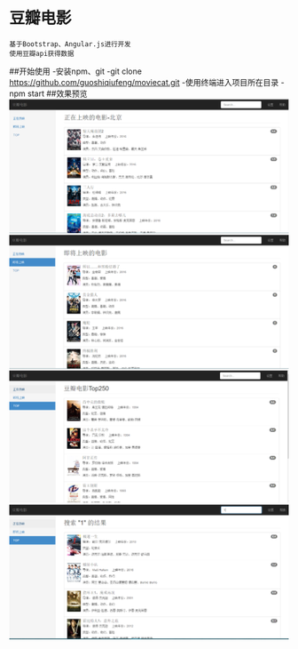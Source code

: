 # 豆瓣电影
	基于Bootstrap、Angular.js进行开发
	使用豆瓣api获得数据

##开始使用
    -安装npm、git
    -git clone https://github.com/guoshiqiufeng/moviecat.git
    -使用终端进入项目所在目录
    -npm start
##效果预览
![image](https://github.com/guoshiqiufeng/lovefood/blob/master/moviecat/001.png)
![image](https://github.com/guoshiqiufeng/lovefood/blob/master/moviecat/002.png)
![image](https://github.com/guoshiqiufeng/lovefood/blob/master/moviecat/003.png)
![image](https://github.com/guoshiqiufeng/lovefood/blob/master/moviecat/004.png)
